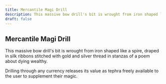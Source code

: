 ```yaml
---
title: Mercantile Magi Drill
description: This massive bow drill's bit is wrought from iron shaped like a spire, draped in silk ribbons stitched with gold and silver thread in stanzas of a poem about dying wealthy....
draft: false
---
```


## Mercantile Magi Drill

This massive bow drill's bit is wrought from iron shaped like a spire, draped in silk ribbons stitched with gold and silver thread in stanzas of a poem about dying wealthy.

Drilling through any currency releases its value as tephra freely available to the user to supplement their magic.
